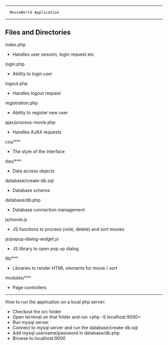 ----------------------------------

      MovieWorld Application

----------------------------------


Files and Directories
---------------------

index.php
* Handles user session, login request etc

login.php
* Ability to login user

logout.php
* Handles logout request

registration.php
* Ability to register new user

ajax/process-movie.php
* Handles AJAX requests

css/***
* The style of the interface

dao/***
* Data access objects 

database/create-db.sql
* Database schema

database/db.php
* Database connection management

js/movie.js
* JS functions to process (vote, delete) and sort movies
 
js/popup-dialog-widget.js
* JS library to open pop up dialog

lib/***
* Libraries to render HTML elements for movie / sort

modules/***
* Page controllers

----------------------------------

How to run the application on a local php server:
* Checkout the src folder
* Open terminal on that folder and run <php -S localhost:9000>
* Run mysql server
* Connect to mysql server and run the database/create-db.sql
* Add mysql username/password in database/db.php
* Browse to localhost:9000


